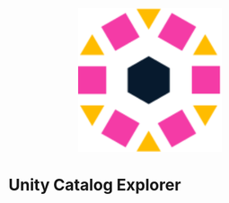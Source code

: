 <p align="center">
  <img height="256" width="256" src="https://raw.githubusercontent.com/ognis1205/unitycatalog-explorer/main/docs/logo.svg">
</p>

Unity Catalog Explorer
==============================
